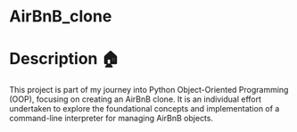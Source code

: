 # AirBnB_clone

# Description 🏠

This project is part of my journey into Python Object-Oriented Programming (OOP), focusing on creating an AirBnB clone. It is an individual effort undertaken to explore the foundational concepts and implementation of a command-line interpreter for managing AirBnB objects.

